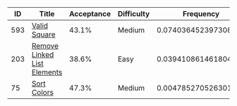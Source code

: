 |ID|Title|Acceptance|Difficulty|Frequency|
|----|-----|----|---|---|
|593|[Valid Square]( https://leetcode.com/problems/valid-square)|43.1%|Medium|0.07403645239730852|
|203|[Remove Linked List Elements]( https://leetcode.com/problems/remove-linked-list-elements)|38.6%|Easy|0.039410861461804815|
|75|[Sort Colors]( https://leetcode.com/problems/sort-colors)|47.3%|Medium|0.004785270526301101|
